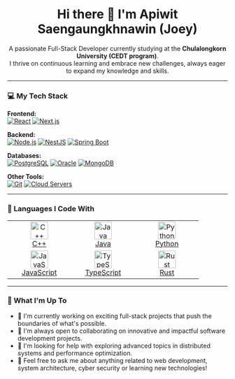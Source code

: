 <h1 align="center">Hi there 👋 I'm Apiwit Saengaungkhnawin (Joey)</h1>

<p align="center">
  A passionate Full-Stack Developer currently studying at the <strong>Chulalongkorn University (CEDT program)</strong>.
  <br />
  I thrive on continuous learning and embrace new challenges, always eager to expand my knowledge and skills.
</p>

---

### 💻 My Tech Stack

<p align="left">
  <strong>Frontend:</strong><br>
  <a href="https://reactjs.org/" target="_blank"><img src="https://img.shields.io/badge/React-61DAFB?style=for-the-badge&logo=react&logoColor=black" alt="React"></a>
  <a href="https://nextjs.org/" target="_blank"><img src="https://img.shields.io/badge/Next.js-000000?style=for-the-badge&logo=next.js&logoColor=white" alt="Next.js"></a>
</p>

<p align="left">
  <strong>Backend:</strong><br>
  <a href="https://nodejs.org" target="_blank"><img src="https://img.shields.io/badge/Node.js-339933?style=for-the-badge&logo=node.js&logoColor=white" alt="Node.js"></a>
  <a href="https://nestjs.com/" target="_blank"><img src="https://img.shields.io/badge/NestJS-E0234E?style=for-the-badge&logo=nestjs&logoColor=white" alt="NestJS"></a>
  <a href="https://spring.io/" target="_blank"><img src="https://img.shields.io/badge/Spring-6DB33F?style=for-the-badge&logo=spring&logoColor=white" alt="Spring Boot"></a>
</p>

<p align="left">
  <strong>Databases:</strong><br>
  <a href="https://www.postgresql.org" target="_blank"><img src="https://img.shields.io/badge/PostgreSQL-4169E1?style=for-the-badge&logo=postgresql&logoColor=white" alt="PostgreSQL"></a>
  <a href="https://www.oracle.com/database/" target="_blank"><img src="https://img.shields.io/badge/Oracle-F80000?style=for-the-badge&logo=oracle&logoColor=white" alt="Oracle"></a>
  <a href="https://www.mongodb.com/" target="_blank"><img src="https://img.shields.io/badge/MongoDB-47A248?style=for-the-badge&logo=mongodb&logoColor=white" alt="MongoDB"></a>
</p>

<p align="left">
  <strong>Other Tools:</strong><br>
  <a href="https://git-scm.com/" target="_blank"><img src="https://img.shields.io/badge/Git-F05032?style=for-the-badge&logo=git&logoColor=white" alt="Git"></a>
  <a href="#"><img src="https://img.shields.io/badge/Cloud_Servers-0089D6?style=for-the-badge&logo=google-cloud&logoColor=white" alt="Cloud Servers"></a>
</p>

---

### 🚀 Languages I Code With

<table>
  <tr>
    <td align="center" width="130">
      <a href="https://isocpp.org/" target="_blank" rel="noopener noreferrer">
        <img src="https://cdn.jsdelivr.net/gh/devicons/devicon/icons/cplusplus/cplusplus-original.svg" width="40" height="40" alt="C++" />
        <br>C++
      </a>
    </td>
    <td align="center" width="130">
      <a href="https://www.java.com/" target="_blank" rel="noopener noreferrer">
        <img src="https://cdn.jsdelivr.net/gh/devicons/devicon/icons/java/java-original.svg" width="40" height="40" alt="Java" />
        <br>Java
      </a>
    </td>
    <td align="center" width="130">
      <a href="https://www.python.org/" target="_blank" rel="noopener noreferrer">
        <img src="https://cdn.jsdelivr.net/gh/devicons/devicon/icons/python/python-original.svg" width="40" height="40" alt="Python" />
        <br>Python
      </a>
    </td>
  </tr>
  <tr>
    <td align="center" width="130">
      <a href="https://developer.mozilla.org/en-US/docs/Web/JavaScript" target="_blank" rel="noopener noreferrer">
        <img src="https://cdn.jsdelivr.net/gh/devicons/devicon/icons/javascript/javascript-original.svg" width="40" height="40" alt="JavaScript" />
        <br>JavaScript
      </a>
    </td>
    <td align="center" width="130">
      <a href="https://www.typescriptlang.org/" target="_blank" rel="noopener noreferrer">
        <img src="https://cdn.jsdelivr.net/gh/devicons/devicon/icons/typescript/typescript-original.svg" width="40" height="40" alt="TypeScript" />
        <br>TypeScript
      </a>
    </td>
    <td align="center" width="130">
      <a href="https.rust-lang.org/" target="_blank" rel="noopener noreferrer">
        <img src="https://cdn.jsdelivr.net/gh/devicons/devicon/icons/rust/rust-plain.svg" width="40" height="40" alt="Rust" />
        <br>Rust
      </a>
    </td>
  </tr>
</table>

---

### 🌱 What I'm Up To

- 🔭 I'm currently working on exciting full-stack projects that push the boundaries of what's possible.
- 👯 I'm always open to collaborating on innovative and impactful software development projects.
- 🤔 I'm looking for help with exploring advanced topics in distributed systems and performance optimization.
- 💬 Feel free to ask me about anything related to web development, system architecture, cyber security or learning new technologies!

